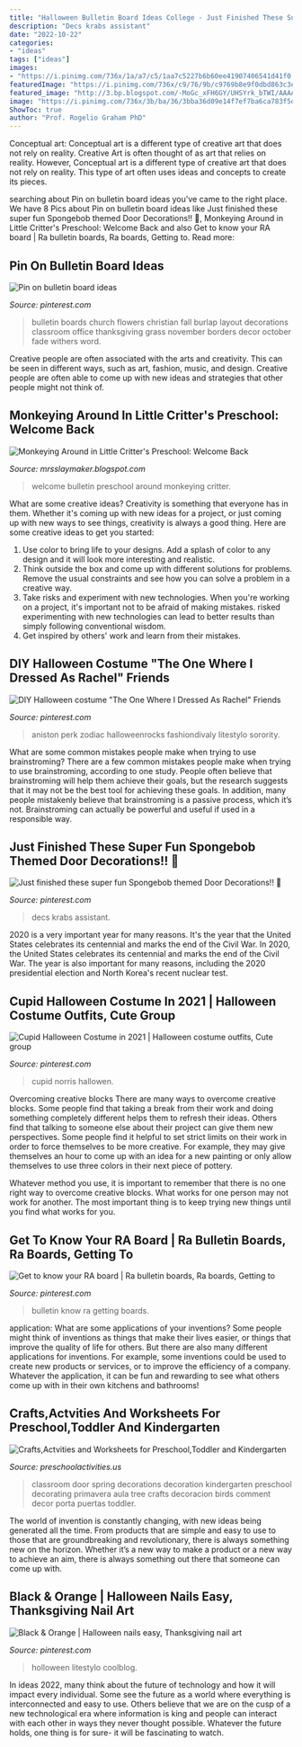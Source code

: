 ```yaml
---
title: "Halloween Bulletin Board Ideas College - Just Finished These Super Fun Spongebob Themed Door Decorations!! 🍍"
description: "Decs krabs assistant"
date: "2022-10-22"
categories:
- "ideas"
tags: ["ideas"]
images:
- "https://i.pinimg.com/736x/1a/a7/c5/1aa7c5227b6b60ee41907406541d41f0.jpg"
featuredImage: "https://i.pinimg.com/736x/c9/76/9b/c9769b8e9f0dbd863c3e463cd6f45ba1--burlap-bulletin-boards-church-bulletin-boards.jpg"
featured_image: "http://3.bp.blogspot.com/-MoGc_xFH6GY/UHSYrk_bTWI/AAAAAAAAAN4/d1PWnkFjf6M/s1600/IMG_3821.JPG"
image: "https://i.pinimg.com/736x/3b/ba/36/3bba36d09e14f7ef7ba6ca783f5d514c.jpg"
ShowToc: true
author: "Prof. Rogelio Graham PhD"
---
```



Conceptual art: Conceptual art is a different type of creative art that does not rely on reality.
Creative Art is often thought of as art that relies on reality. However, Conceptual art is a different type of creative art that does not rely on reality. This type of art often uses ideas and concepts to create its pieces.

	

		
searching about Pin on bulletin board ideas you've came to the right place. We have 8 Pics about Pin on bulletin board ideas like Just finished these super fun Spongebob themed Door Decorations!! 🍍, Monkeying Around in Little Critter&#039;s Preschool: Welcome Back and also Get to know your RA board | Ra bulletin boards, Ra boards, Getting to. Read more:
		
    
## Pin On Bulletin Board Ideas

<img loading=lazy src="https://i.pinimg.com/736x/c9/76/9b/c9769b8e9f0dbd863c3e463cd6f45ba1--burlap-bulletin-boards-church-bulletin-boards.jpg" onerror="this.onerror=null;this.src='https://tse1.mm.bing.net/th?id=OIP.KBAfu-w4kpMP1BgLVXoRVQHaFj&amp;pid=15.1';" alt="Pin on bulletin board ideas">

_Source: pinterest.com_

>bulletin boards church flowers christian fall burlap layout decorations classroom office thanksgiving grass november borders decor october fade withers word. 

	

Creative people are often associated with the arts and creativity. This can be seen in different ways, such as art, fashion, music, and design. Creative people are often able to come up with new ideas and strategies that other people might not think of.

    
## Monkeying Around In Little Critter&#039;s Preschool: Welcome Back

<img loading=lazy src="http://3.bp.blogspot.com/-MoGc_xFH6GY/UHSYrk_bTWI/AAAAAAAAAN4/d1PWnkFjf6M/s1600/IMG_3821.JPG" onerror="this.onerror=null;this.src='https://tse4.mm.bing.net/th?id=OIP.1ffk2F9zQ1QOD1wtAMt7QgHaJ4&amp;pid=15.1';" alt="Monkeying Around in Little Critter&#039;s Preschool: Welcome Back">

_Source: mrsslaymaker.blogspot.com_

>welcome bulletin preschool around monkeying critter. 

	

What are some creative ideas?
Creativity is something that everyone has in them. Whether it's coming up with new ideas for a project, or just coming up with new ways to see things, creativity is always a good thing. Here are some creative ideas to get you started: 
1) Use color to bring life to your designs. Add a splash of color to any design and it will look more interesting and realistic. 
2) Think outside the box and come up with different solutions for problems. Remove the usual constraints and see how you can solve a problem in a creative way. 
3) Take risks and experiment with new technologies. When you're working on a project, it's important not to be afraid of making mistakes. risked experimenting with new technologies can lead to better results than simply following conventional wisdom. 
4) Get inspired by others' work and learn from their mistakes.

    
## DIY Halloween Costume &quot;The One Where I Dressed As Rachel&quot; Friends

<img loading=lazy src="https://i.pinimg.com/736x/39/02/dc/3902dc6c9b7e44944dd16230bb0341cf.jpg" onerror="this.onerror=null;this.src='https://tse2.mm.bing.net/th?id=OIP.kyTq-1JhyOUiE1-3_kpRQgHaJ4&amp;pid=15.1';" alt="DIY Halloween costume &quot;The One Where I Dressed As Rachel&quot; Friends">

_Source: pinterest.com_

>aniston perk zodiac halloweenrocks fashiondivaly litestylo sorority. 

	

What are some common mistakes people make when trying to use brainstroming?
There are a few common mistakes people make when trying to use brainstroming, according to one study. People often believe that brainstroming will help them achieve their goals, but the research suggests that it may not be the best tool for achieving these goals. In addition, many people mistakenly believe that brainstroming is a passive process, which it’s not. Brainstroming can actually be powerful and useful if used in a responsible way.

    
## Just Finished These Super Fun Spongebob Themed Door Decorations!! 🍍

<img loading=lazy src="https://i.pinimg.com/736x/73/93/64/73936415617a7df176b31ce719658d85.jpg" onerror="this.onerror=null;this.src='https://tse3.mm.bing.net/th?id=OIP._hMIu8vFqkG-nSM1JkASkgHaJ3&amp;pid=15.1';" alt="Just finished these super fun Spongebob themed Door Decorations!! 🍍">

_Source: pinterest.com_

>decs krabs assistant. 

	

2020 is a very important year for many reasons. It's the year that the United States celebrates its centennial and marks the end of the Civil War.
In 2020, the United States celebrates its centennial and marks the end of the Civil War. The year is also important for many reasons, including the 2020 presidential election and North Korea's recent nuclear test.

    
## Cupid Halloween Costume In 2021 | Halloween Costume Outfits, Cute Group

<img loading=lazy src="https://i.pinimg.com/736x/ae/45/ba/ae45ba3427383bc529b5c036004c5d8e.jpg" onerror="this.onerror=null;this.src='https://tse3.mm.bing.net/th?id=OIP.1kklu3TpghcdpQ-o2bjBIwHaLH&amp;pid=15.1';" alt="Cupid Halloween Costume in 2021 | Halloween costume outfits, Cute group">

_Source: pinterest.com_

>cupid norris hallowen. 

	

Overcoming creative blocks
There are many ways to overcome creative blocks. Some people find that taking a break from their work and doing something completely different helps them to refresh their ideas. Others find that talking to someone else about their project can give them new perspectives.
Some people find it helpful to set strict limits on their work in order to force themselves to be more creative. For example, they may give themselves an hour to come up with an idea for a new painting or only allow themselves to use three colors in their next piece of pottery.

 Whatever method you use, it is important to remember that there is no one right way to overcome creative blocks. What works for one person may not work for another. The most important thing is to keep trying new things until you find what works for you.

    
## Get To Know Your RA Board | Ra Bulletin Boards, Ra Boards, Getting To

<img loading=lazy src="https://i.pinimg.com/736x/3b/ba/36/3bba36d09e14f7ef7ba6ca783f5d514c.jpg" onerror="this.onerror=null;this.src='https://tse1.mm.bing.net/th?id=OIP.q6vyQwi_uuCT765LEyKVJgHaJ3&amp;pid=15.1';" alt="Get to know your RA board | Ra bulletin boards, Ra boards, Getting to">

_Source: pinterest.com_

>bulletin know ra getting boards. 

	

application: What are some applications of your inventions?
Some people might think of inventions as things that make their lives easier, or things that improve the quality of life for others. But there are also many different applications for inventions. For example, some inventions could be used to create new products or services, or to improve the efficiency of a company. Whatever the application, it can be fun and rewarding to see what others come up with in their own kitchens and bathrooms!

    
## Crafts,Actvities And Worksheets For Preschool,Toddler And Kindergarten

<img loading=lazy src="http://www.preschoolactivities.us/wp-content/uploads/2015/02/spring-classroom-door-decorations.jpg" onerror="this.onerror=null;this.src='https://tse3.mm.bing.net/th?id=OIP.mVcv3v1jx7QFRsRFhkhNmgHaN4&amp;pid=15.1';" alt="Crafts,Actvities and Worksheets for Preschool,Toddler and Kindergarten">

_Source: preschoolactivities.us_

>classroom door spring decorations decoration kindergarten preschool decorating primavera aula tree crafts decoracion birds comment decor porta puertas toddler. 

	

The world of invention is constantly changing, with new ideas being generated all the time. From products that are simple and easy to use to those that are groundbreaking and revolutionary, there is always something new on the horizon. Whether it’s a new way to make a product or a new way to achieve an aim, there is always something out there that someone can come up with.

    
## Black &amp; Orange | Halloween Nails Easy, Thanksgiving Nail Art

<img loading=lazy src="https://i.pinimg.com/736x/1a/a7/c5/1aa7c5227b6b60ee41907406541d41f0.jpg" onerror="this.onerror=null;this.src='https://tse4.mm.bing.net/th?id=OIP.W2FLwt7wEyx_2rm6n-LxcQHaNK&amp;pid=15.1';" alt="Black &amp; Orange | Halloween nails easy, Thanksgiving nail art">

_Source: pinterest.com_

>holloween litestylo coolblog. 

	

In ideas 2022, many think about the future of technology and how it will impact every individual. Some see the future as a world where everything is interconnected and easy to use. Others believe that we are on the cusp of a new technological era where information is king and people can interact with each other in ways they never thought possible. Whatever the future holds, one thing is for sure- it will be fascinating to watch.

